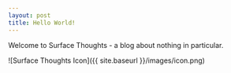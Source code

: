 ```yaml
---
layout: post
title: Hello World!
---
```


Welcome to Surface Thoughts - a blog about nothing in particular.  

![Surface Thoughts Icon]({{ site.baseurl }}/images/icon.png)